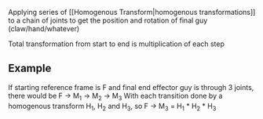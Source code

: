 Applying series of [[Homogenous Transform|homogenous transformations]] to a chain of joints to get the position and rotation of final guy (claw/hand/whatever)

Total transformation from start to end is multiplication of each step

## Example
If starting reference frame is F and final end effector guy is through 3 joints, there would be 
F -> M<sub>1</sub> -> M<sub>2</sub> -> M<sub>3</sub>
With each transition done by a homogenous transform H<sub>1</sub>, H<sub>2</sub> and H<sub>3</sub>, so
F -> M<sub>3</sub> = H<sub>1</sub> * H<sub>2</sub> * H<sub>3</sub>
